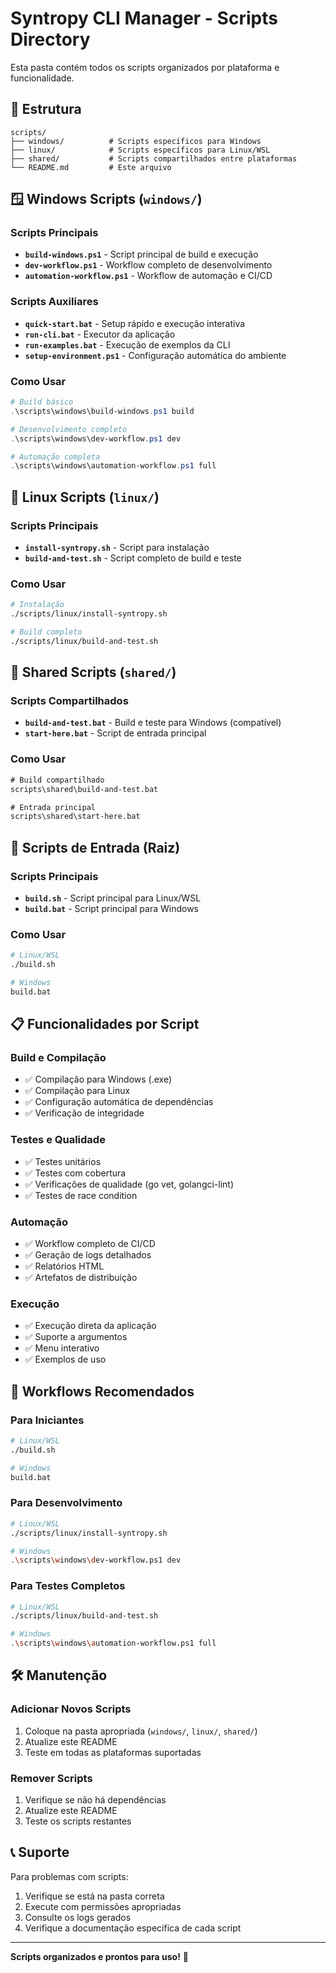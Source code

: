 # Syntropy CLI Manager - Scripts Directory

Esta pasta contém todos os scripts organizados por plataforma e funcionalidade.

## 📁 Estrutura

```
scripts/
├── windows/          # Scripts específicos para Windows
├── linux/            # Scripts específicos para Linux/WSL
├── shared/           # Scripts compartilhados entre plataformas
└── README.md         # Este arquivo
```

## 🪟 Windows Scripts (`windows/`)

### Scripts Principais
- **`build-windows.ps1`** - Script principal de build e execução
- **`dev-workflow.ps1`** - Workflow completo de desenvolvimento
- **`automation-workflow.ps1`** - Workflow de automação e CI/CD

### Scripts Auxiliares
- **`quick-start.bat`** - Setup rápido e execução interativa
- **`run-cli.bat`** - Executor da aplicação
- **`run-examples.bat`** - Execução de exemplos da CLI
- **`setup-environment.ps1`** - Configuração automática do ambiente

### Como Usar
```powershell
# Build básico
.\scripts\windows\build-windows.ps1 build

# Desenvolvimento completo
.\scripts\windows\dev-workflow.ps1 dev

# Automação completa
.\scripts\windows\automation-workflow.ps1 full
```

## 🐧 Linux Scripts (`linux/`)

### Scripts Principais
- **`install-syntropy.sh`** - Script para instalação
- **`build-and-test.sh`** - Script completo de build e teste

### Como Usar
```bash
# Instalação
./scripts/linux/install-syntropy.sh

# Build completo
./scripts/linux/build-and-test.sh
```

## 🔄 Shared Scripts (`shared/`)

### Scripts Compartilhados
- **`build-and-test.bat`** - Build e teste para Windows (compatível)
- **`start-here.bat`** - Script de entrada principal

### Como Usar
```cmd
# Build compartilhado
scripts\shared\build-and-test.bat

# Entrada principal
scripts\shared\start-here.bat
```

## 🚀 Scripts de Entrada (Raiz)

### Scripts Principais
- **`build.sh`** - Script principal para Linux/WSL
- **`build.bat`** - Script principal para Windows

### Como Usar
```bash
# Linux/WSL
./build.sh

# Windows
build.bat
```

## 📋 Funcionalidades por Script

### Build e Compilação
- ✅ Compilação para Windows (.exe)
- ✅ Compilação para Linux
- ✅ Configuração automática de dependências
- ✅ Verificação de integridade

### Testes e Qualidade
- ✅ Testes unitários
- ✅ Testes com cobertura
- ✅ Verificações de qualidade (go vet, golangci-lint)
- ✅ Testes de race condition

### Automação
- ✅ Workflow completo de CI/CD
- ✅ Geração de logs detalhados
- ✅ Relatórios HTML
- ✅ Artefatos de distribuição

### Execução
- ✅ Execução direta da aplicação
- ✅ Suporte a argumentos
- ✅ Menu interativo
- ✅ Exemplos de uso

## 🎯 Workflows Recomendados

### Para Iniciantes
```bash
# Linux/WSL
./build.sh

# Windows
build.bat
```

### Para Desenvolvimento
```bash
# Linux/WSL
./scripts/linux/install-syntropy.sh

# Windows
.\scripts\windows\dev-workflow.ps1 dev
```

### Para Testes Completos
```bash
# Linux/WSL
./scripts/linux/build-and-test.sh

# Windows
.\scripts\windows\automation-workflow.ps1 full
```

## 🛠️ Manutenção

### Adicionar Novos Scripts
1. Coloque na pasta apropriada (`windows/`, `linux/`, `shared/`)
2. Atualize este README
3. Teste em todas as plataformas suportadas

### Remover Scripts
1. Verifique se não há dependências
2. Atualize este README
3. Teste os scripts restantes

## 📞 Suporte

Para problemas com scripts:
1. Verifique se está na pasta correta
2. Execute com permissões apropriadas
3. Consulte os logs gerados
4. Verifique a documentação específica de cada script

---

**Scripts organizados e prontos para uso!** 🚀

